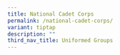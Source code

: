 ```yaml
---
title: National Cadet Corps
permalink: /national-cadet-corps/
variant: tiptap
description: ""
third_nav_title: Uniformed Groups
---
```

